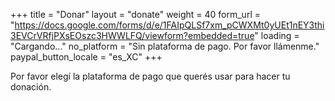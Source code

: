 +++
title = "Donar"
layout = "donate"
weight = 40
form_url = "https://docs.google.com/forms/d/e/1FAIpQLSf7xm_pCWXMt0yUEt1nEY3thi3EVCrVRfjPXsEOszc3HWWLFQ/viewform?embedded=true"
loading = "Cargando..."
no_platform = "Sin plataforma de pago. Por favor llámenme."
paypal_button_locale = "es_XC"
+++

Por favor elegí la plataforma de pago que querés usar para hacer tu donación.
